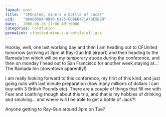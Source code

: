 ```yaml
---
layout: post
title:  "CFUnited, mine's a bottle of Jack!"
uid:	"8A98B58A-0D10-6125-ED0ED471A79E5BE0"
date:   2006-06-26 11:06 AM +0000
categories: coldfusion
permalink: cfunited-mine-s-a-bottle-of-jack
---
```

Hooray, well, one last working day and then I am heading out to CFUnited tomorrow (arriving at 3pm at Ray-Gun Intl airport) and then heading to the Ramada Inn which will be my temporary abode during the conference, and then on monday I head out to San Francisco for another week staying at... The Ramada Inn (downtown aparently!)

I am really looking forward to this conference, my first of this kind, and just going nuts with last minute preparation (how many millions of dollars I can buy with 3 British Pounds etc). There are a couple of things that fill me with Fear and Loathing though about this trip, and that is my hobbies of drinking and smoking... and where will I be able to get a bottle of Jack?!

Anyone getting to Ray-Gun around 3pm on Tue?